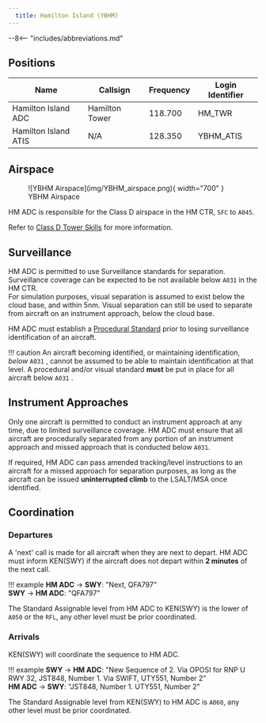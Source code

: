 ```yaml
---
  title: Hamilton Island (YBHM)
---
```


--8<-- "includes/abbreviations.md"

## Positions

| Name | Callsign | Frequency | Login Identifier |
| ---- | -------- | --------- | ---------------- |
| Hamilton Island ADC | Hamilton Tower | 118.700 | HM_TWR |
| Hamilton Island ATIS | N/A | 128.350 | YBHM_ATIS |

## Airspace

<figure markdown>
![YBHM Airspace](img/YBHM_airspace.png){ width="700" }
  <figcaption>YBHM Airspace</figcaption>
</figure>

HM ADC is responsible for the Class D airspace in the HM CTR, `SFC` to `A045`.

Refer to [Class D Tower Skills](../../controller-skills/classdtwr) for more information.

## Surveillance
HM ADC is permitted to use Surveillance standards for separation. Surveillance coverage can be expected to be not available below `A031` in the HM CTR.  
For simulation purposes, visual separation is assumed to exist below the cloud base, and within 5nm. Visual separation can still be used to separate from aircraft on an instrument approach, below the cloud base.

HM ADC must establish a [Procedural Standard](../../controller-skills/classdtwr/#standards) prior to losing surveillance identification of an aircraft.

!!! caution
    An aircraft becoming identified, or maintaining identification, *below* `A031` , cannot be assumed to be able to maintain identification at that level. A procedural and/or visual standard **must** be put in place for all aircraft below `A031` .
## Instrument Approaches
Only one aircraft is permitted to conduct an instrument approach at any time, due to limited surveillance coverage. HM ADC must ensure that all aircraft are procedurally separated from any portion of an instrument approach and missed approach that is conducted below `A031`.  

If required, HM ADC can pass amended tracking/level instructions to an aircraft for a missed approach for separation purposes, as long as the aircraft can be issued **uninterrupted climb** to the LSALT/MSA once identified.

## Coordination
### Departures
A 'next' call is made for all aircraft when they are next to depart. HM ADC must inform KEN(SWY) if the aircraft does not depart within **2 minutes** of the next call.

!!! example
    **HM ADC** -> **SWY**: "Next, QFA797"  
    **SWY** -> **HM ADC**: "QFA797"  

The Standard Assignable level from HM ADC to KEN(SWY) is the lower of `A050` or the `RFL`, any other level must be prior coordinated.
### Arrivals
KEN(SWY) will coordinate the sequence to HM ADC.

!!! example
    **SWY** -> **HM ADC**: "New Sequence of 2. Via OPOSI for RNP U RWY 32, JST848, Number 1. Via SWIFT, UTY551, Number 2”  
    **HM ADC** -> **SWY**: "JST848, Number 1. UTY551, Number 2"  

The Standard Assignable level from KEN(SWY) to HM ADC is `A060`, any other level must be prior coordinated.